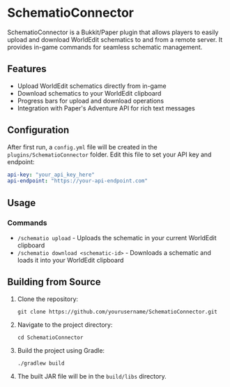 # SchematioConnector

SchematioConnector is a Bukkit/Paper plugin that allows players to easily upload and download WorldEdit schematics to and from a remote server. It provides in-game commands for seamless schematic management.

## Features

- Upload WorldEdit schematics directly from in-game
- Download schematics to your WorldEdit clipboard
- Progress bars for upload and download operations
- Integration with Paper's Adventure API for rich text messages


## Configuration

After first run, a `config.yml` file will be created in the `plugins/SchematioConnector` folder. Edit this file to set your API key and endpoint:

```yaml
api-key: "your_api_key_here"
api-endpoint: "https://your-api-endpoint.com"
```

## Usage

### Commands

- `/schematio upload` - Uploads the schematic in your current WorldEdit clipboard
- `/schematio download <schematic-id>` - Downloads a schematic and loads it into your WorldEdit clipboard


## Building from Source

1. Clone the repository:
   ```
   git clone https://github.com/yourusername/SchematioConnector.git
   ```
2. Navigate to the project directory:
   ```
   cd SchematioConnector
   ```
3. Build the project using Gradle:
   ```
   ./gradlew build
   ```
4. The built JAR file will be in the `build/libs` directory.
